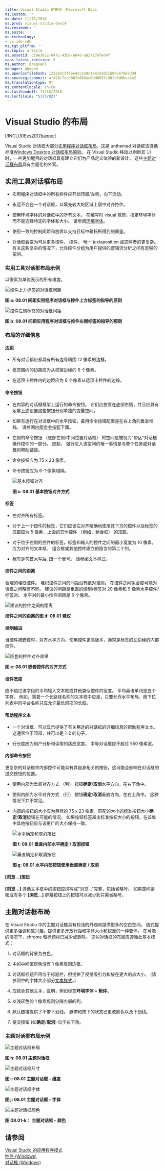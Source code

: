 ```yaml
---
title: Visual Studio 的布局 |Microsoft Docs
ms.custom: ''
ms.date: 11/15/2016
ms.prod: visual-studio-dev14
ms.reviewer: ''
ms.suite: ''
ms.technology:
- vs-ide-sdk
ms.tgt_pltfrm: ''
ms.topic: article
ms.assetid: c19e3022-047c-43b6-a046-a82717efed4f
caps.latest.revision: 3
ms.author: gregvanl
manager: ghogen
ms.openlocfilehash: 122e93c3f6ee4dc2a9c1e41de021b89ce7dd2d34
ms.sourcegitcommit: af428c7ccd007e668ec0dd8697c88fc5d8bca1e2
ms.translationtype: MT
ms.contentlocale: zh-CN
ms.lasthandoff: 11/16/2018
ms.locfileid: "51737027"
---
```

# <a name="layout-for-visual-studio"></a>Visual Studio 的布局
[!INCLUDE[vs2017banner](../../includes/vs2017banner.md)]

Visual Studio 对话框大部分[实用程序对话框布局](../../extensibility/ux-guidelines/layout-for-visual-studio.md#BKMK_UtilityDialogLayout)，这是 unthemed 对话框该遵循标准[Windows Desktop 对话框布局原则](https://msdn.microsoft.com/library/windows/desktop/dn742499\(v=vs.85\).aspx)。 在 Visual Studio 移动以刷新其 UI 时，一些更加醒目的对话框具有建立它们为产品定义体验的新设计。 这些[主题对话框布局](../../extensibility/ux-guidelines/layout-for-visual-studio.md#BKMK_ThemedDialogLayout)具有主题化的外观。  
  
##  <a name="BKMK_UtilityDialogLayout"></a> 实用工具对话框布局  
  
-   实用程序对话框中的所有控件应开始顶部/左侧，向下流动。  
  
-   永远不会在一个对话框，以填充较大的区域上居中对齐控件。  
  
-   使用环境字体的对话框中的所有文本。 在编写时 visual 规范，指定环境字体而不是选择特定的字体和大小。 请参阅[环境字体](../../extensibility/ux-guidelines/fonts-and-formatting-for-visual-studio.md#BKMK_TheEnvironmentFont)。  
  
-   使用一致的控制间距和放置以支持目标中耕耘所得到的质量。  
  
-   对话框会变为可从更多控件、 控件、 唯一 juxtaposition 或这两者的更复杂。 有关这些复杂的情况下，允许控件分组为用户提供的逻辑流分析之间有足够的空间。  
  
### <a name="utility-dialog-layout-examples"></a>实用工具对话框布局示例  
 以像素为单位表示的所有维度。  
  
 ![控件上方标签的对话框间距](../../extensibility/ux-guidelines/media/0801-a-utilityspacingabove.png "0801 a_UtilitySpacingAbove")  
  
 **图 a: 08.01 间距实用程序对话框与控件上方标签的指导的原则**  
  
 ![控件左侧标签的对话框间距](../../extensibility/ux-guidelines/media/0801-b-utilityspacingleft.png "0801 b_UtilitySpacingLeft")  
  
 **图 b: 08.01 间距实用程序对话框与控件左侧标签的指导的原则**  
  
### <a name="layout-details"></a>布局的详细信息  
  
#### <a name="margins"></a>边距  
  
-   所有对话都应都具有所有边缘周围 12 像素的边框。  
  
-   组范围内的边距应为从框架边缘的 9 个像素。  
  
-   在选项卡控件内的边距应为 6 个像素从选项卡控件的边缘。  
  
#### <a name="command-buttons"></a>命令按钮  
  
- 在内容的对话框框架上运行的命令按钮。 它们应放置在底部右侧，并且应具有足够上述设置这些按钮分别单独的变量空间。  
  
- 如果有运行在对话框中的水平按钮，备用命令按钮配置是在右上角的垂直堆栈。 请参阅[内部命令按钮](../../extensibility/ux-guidelines/layout-for-visual-studio.md#BKMK_InteriorCommandButtons)下面。  
  
- 左侧的命令按钮 （底部左侧/中间位置对话框） 的空间是被视为"带区"对话框操作控件的一部分。 应起、 强行进入该空间的唯一事情是与整个任务或对话框的帮助链接。  
  
- 命令按钮应为 75 x 23 像素。  
  
- 命令按钮应为 6 个像素相隔。  
  
  ![基本按钮对齐](../../extensibility/ux-guidelines/media/0801-c-buttonalign.png "0801 c_ButtonAlign")  
  
  **图 c: 08.01 基本按钮对齐方式**  
  
#### <a name="labels"></a>标签  
  
-   左对齐所有标签。  
  
-   对于上一个控件的标签，它们应该左对齐精确地使用其下方的控件以及标签的底部应为 5 像素，上面的其他控件 （例如，组合框） 的顶部。  
  
-   对于位于左侧的控件的标签，标签和输入的控件之间的最小宽度为 10 像素。 应为对齐的文本框、 组合框或其他控件建立的隐含的第二个列。  
  
-   标签是句首大写后, 跟一个冒号。 请参阅[文本样式](../../extensibility/ux-guidelines/fonts-and-formatting-for-visual-studio.md#BKMK_TextStyle)。  
  
#### <a name="distance-between-controls"></a>控件之间的距离  
 合理的堆栈控件。 堆积控件之间的间距没有绝对准则。 在控件之间拟合度可能对话框之间略有不同。 建议的间距是垂直的控制/标签对 20 像素和 9 像素水平控件/标签对。 水平对的最小控件间距是 6 个像素。  
  
 ![建议的控件之间的距离](../../extensibility/ux-guidelines/media/0801-d-controldistance.png "0801 d_ControlDistance")  
  
 **控件之间的距离的图 d: 08.01 建议**  
  
#### <a name="control-indentation"></a>控制缩进  
 当控件被嵌套时，对齐水平方向，使用控件更高版本，通常是标签的左边缘的内部控件。  
  
 ![嵌套的控件对齐效果](../../extensibility/ux-guidelines/media/0801-e-controlalign.png "0801 e_ControlAlign")  
  
 **图 e: 08.01 嵌套控件的对齐方式**  
  
#### <a name="control-width"></a>控件宽度  
 应不超过该字段的平均输入文本框或其他类似控件的宽度。 平均英语单词是五个字符。 例如，需要一个长路径名称的文本框中应是，只要允许水平布局，而下拉列表中的平台名称只应允许最长的项的长度。  
  
#### <a name="helper-text"></a>帮助程序文本  
  
-   一个对话框，可以显示提供了有关用途的对话框的详细信息的帮助程序文本。 这通常位于顶部，并可以是 1-2 的句子。  
  
-   行长度应为用户分析和读取的适应宽度。 中等对话框应不超过 550 像素宽。  
  
####  <a name="BKMK_InteriorCommandButtons"></a> 内部命令按钮  
 更复杂的对话框中内部控件可能具有其自身相关的按钮，这可能会影响在对话框的提交按钮的位置。  
  
- 使用内部为垂直对齐方式 （列） 按钮**确定**/**取消**水平方向，在右下角中。  
  
- 使用内部为水平对齐方式 （行） 按钮**确定**/**取消**垂直方向，在右上角中。 这种情况下并不常见。  
  
- 内部的按钮的大小应为目标的 75 x 23 像素，匹配的大小的标准按钮大小**确定**/**取消**按钮在可能的情况。 如果按钮标签超出标准按钮大小的按钮，在该集中其他按钮应与该更广的大小保持一致。  
  
  ![水平确定和取消按钮](../../extensibility/ux-guidelines/media/0801-f-horizokcan.png "0801 f_HorizOKCan")  
  
  **图 f: 08.01 垂直内部水平确定 / 取消按钮**  
  
  ![垂直确定和取消按钮](../../extensibility/ux-guidelines/media/0801-g-vertokcan.png "0801 g_VertOKCan")  
  
  **图 g: 08.01 水平内部按钮使用垂直确定 / 取消**  
  
#### <a name="browse-button"></a>[浏览...]按钮  
 **[浏览...]** 遵循文本框中的按钮应拼写成"浏览..."完整，包括省略号。 如果空间紧密或有多个 **[浏览...]** 屏幕按钮上的按钮可以减少到只需省略号。  
  
##  <a name="BKMK_ThemedDialogLayout"></a> 主题对话框布局  
 在 Visual Studio 中的主题对话框具有较浅的外观和提供更多的空白空间。 版式提供更多强调和感兴趣，提供更多开放行距和字体大小和权重的一种变体。 在可能的情况下，chrome 和标题栏已减少或删除。 这些对话框的布局应遵循此基本模式：  
  
1.  对话框的背景为白色。  
  
2.  中的中间值灰色没有 1 像素规则边框。  
  
3.  对话框标题不再位于标题栏，但提供了视觉吸引力和放在更大的点大小。 (请参阅中的字体大小部分[文本样式](../../extensibility/ux-guidelines/fonts-and-formatting-for-visual-studio.md#BKMK_TextStyle)。)  
  
4.  应结合其他文本，说明，例如标签**环境字体 + 粗体**。  
  
5.  以浅灰色的 1 像素规则分隔内部的列。  
  
6.  默认链接提供了不带下划线。 悬停和按下的状态已更改颜色以及下划线。  
  
7.  提交按钮 (如**确定**/**取消**) 位于右下角。  
  
### <a name="themed-dialog-layout-examples"></a>主题对话框布局示例  
 ![主题对话框布局](../../extensibility/ux-guidelines/media/0801-h-themeddialog.png "0801 h_ThemedDialog")  
  
 **图 h: 08.01 主题对话框**  
  
 ![主题对话框尺寸](../../extensibility/ux-guidelines/media/0801-i-themeddialogdimensions.png "0801 i_ThemedDialogDimensions")  
  
 **图 i: 08.01 主题对话框 – 维度**  
  
 ![主题对话框字体](../../extensibility/ux-guidelines/media/0801-j-themeddialogfonts.png "0801 j_ThemedDialogFonts")  
  
 **图 j: 08.01 主题对话框 – 字体**  
  
 ![主题对话框颜色](../../extensibility/ux-guidelines/media/0801-k-themeddialogcolors.png "0801 k_ThemedDialogColors")  
  
 **图 08.01-k： 主题对话框 – 颜色**  
  
## <a name="see-also"></a>请参阅  
 [Visual Studio 的应用程序模式](../../extensibility/ux-guidelines/application-patterns-for-visual-studio.md)   
 [控件 (Windows)](https://msdn.microsoft.com/library/windows/desktop/dn742399.aspx)   
 [对话框 (Windows)](https://msdn.microsoft.com/library/windows/desktop/dn742499\(v=vs.85\).aspx)

